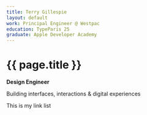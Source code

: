 ```yaml
---
title: Terry Gillespie
layout: default
work: Principal Engineer @ Westpac
education: TypeParis 25
graduate: Apple Developer Academy
---
```


# {{ page.title }}

**Design Engineer** 

Building interfaces, interactions & digital experiences

This is my link list

